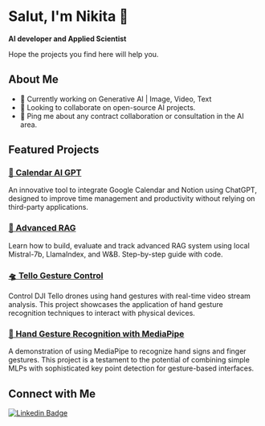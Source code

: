 # Salut, I'm Nikita 👋
**AI developer and Applied Scientist**

Hope the projects you find here will help you. 

## About Me

- 🔭 Currently working on Generative AI | Image, Video, Text
- 👯 Looking to collaborate on open-source AI projects.
- 💬 Ping me about any contract collaboration or consultation in the AI area.

## Featured Projects
### [📅 Calendar AI GPT](https://github.com/kinivi/calendar-ai-gpt)
An innovative tool to integrate Google Calendar and Notion using ChatGPT, designed to improve time management and productivity without relying on third-party applications.

### [🚀 Advanced RAG]([https://github.com/kinivi/calendar-ai-gpt](https://github.com/kinivi/AlchemyLab/tree/main/Advanced_RAG))
Learn how to build, evaluate and track advanced RAG system using local Mistral-7b, LlamaIndex, and W&B. Step-by-step guide with code.

### [🛸 Tello Gesture Control](https://github.com/kinivi/tello-gesture-control)
Control DJI Tello drones using hand gestures with real-time video stream analysis. This project showcases the application of hand gesture recognition techniques to interact with physical devices.

### [👋 Hand Gesture Recognition with MediaPipe](https://github.com/kinivi/hand-gesture-recognition-mediapipe)
A demonstration of using MediaPipe to recognize hand signs and finger gestures. This project is a testament to the potential of combining simple MLPs with sophisticated key point detection for gesture-based interfaces.


## Connect with Me
[![Linkedin Badge](https://img.shields.io/badge/LinkedIn-0077B5?style=for-the-badge&logo=linkedin&logoColor=white)](https://www.linkedin.com/in/nikita-kiselov/)

